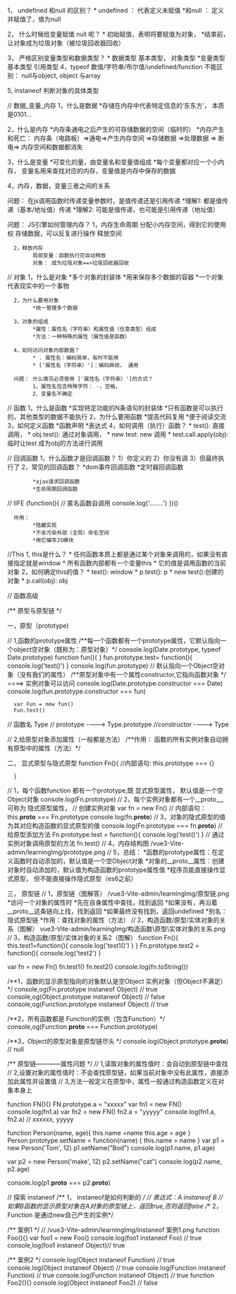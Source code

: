 1， undefined 和null 的区别？
      * undefined ： 代表定义未赋值
      *和null ： 定义并赋值了，值为null

2， 什么时候给变量赋值 null 呢？
      * 初始赋值，表明将要赋值为对象，
      *结束前，让对象成为垃圾对象（被垃圾回收器回收）

3， 严格区别变量类型和数据类型？
      * 数据类型
            基本类型，
            对象类型
      *变量类型
            基本类型
            引用类型
4，typeof 
      数值/字符串/布尔值/undefined/function
      不能区别： null与object, object 与array

5, instaneof   判断对象的具体类型


// 数据_变量_内存
 1，什么是数据
      *存储在内存中代表特定信息的‘东东方’， 本质是0101...

 2，什么是内存
      *内存条通电之后产生的可存储数据的空间（临时的）
      *内存产生和死亡： 内存条（电路板）=>通电=>产生内存空间 =>存储数据 =>处理数据 => 断电=> 内存空间和数据都消失


 3，什么是变量
      *可变化的量，由变量名和变量值组成
      *每个变量都对应一个小内存， 变量名用来查找对应的内存，变量值是内存中保存的数据

 4，内存，数据，变量三者之间的关系




问题： 在js调用函数时传递变量参数时，是值传递还是引用传递
      *理解1: 都是值传递（基本/地址值）传递
      *理解2: 可能是值传递，也可能是引用传递（地址值）


问题： JS引擎如何管理内存？
      1，内存生命周期
            分配小内存空间，得到它的使用权
            存储数据，可以反复进行操作
            释放空间

      2，释放内存
            局部变量：函数执行完自动释放
            对象： 成为垃圾对象==>垃圾回收器回收


// 对象
      1，什么是对象
            *多个对象的封装体
            *用来保存多个数据的容器
            *一个对象代表现实中的一个事物

      2，为什么要用对象
            *统一管理多个数据

      3，对象的组成
            *属性：属性名（字符串）和属性值（任意类型）组成
            *方法：一种特殊的属性（属性值是函数）

      4，如何访问对象内部数据？
            * . 属性名：编码简单，有时不能用
            * ['属性名（字符串）']：编码麻烦， 通用

      问题： 什么情况必须使用 ['属性名（字符串）']的方式？
            1，属性名包含特殊字符： -，空格，
            2，变量名不确定

// 函数
      1，什么是函数
            *实现特定功能的N条语句的封装体
            *只有函数是可以执行的，其他类型的数据不能执行
      2，为什么要用函数
            *提高代码复用
            *便于阅读交流
      3，如何定义函数
            *函数声明
            *表达式
      4，如何调用（执行）函数？
            * test(): 直接调用，
            * obj.test(): 通过对象调用，
            * new test: new 调用
            * test.call.apply(obj): 临时让test 成为obj的方法进行调用

// 回调函数
      1，什么函数才是回调函数？
            1）你定义的
            2）你没有调
            3）但最终执行了
      2，常见的回调函数？
            *dom事件回调函数
            *定时器回调函数

            *ajax请求回调函数
            *生命周期回调函数

// IIFE
      (function(){   // 匿名函数自调用
            console.log('........')
      })()

      作用：
            *隐藏实现
            *不会污染外部（全局）命名空间
            *用它编写JS模块

//This
      1, this是什么？
            * 任何函数本质上都是通过某个对象来调用的，如果没有直接指定就是window
            * 所有函数内部都有一个变量this
            * 它的值是调用函数的当前对象
      2，如何确定this的值？
            * test(): window
            * p.test(): p 
            * new test():创建的对象
            * p.call(obj): obj






// 函数高级

/** 原型与原型链 */

一，原型（prototype)

// 1,函数的prototype属性
      /**每一个函数都有一个prototype属性，它默认指向一个object空对象（既称为：原型对象）*/
            console.log(Date.prototype, typeof Date.prototype)
            function fun(){
            }
            fun.prototype.test= function(){
                  console.log('test()')
            }
            console.log(fun.prototype)  // 默认指向一个Object空对象（没有我们的属性）
      /**原型对象中有一个属性constructor,它指向函数对象 */    ====> 实例对象可以访问
            console.log(Date.prototype.constructor === Date)
            console.log(fun.prototype.constructor === fun)

      var Fun = new fun()
      Fun.test()
// 函数名 Type
// prototype  ----> Type.prototype
//constructor ----> Type


// 2,给原型对象添加属性（一般都是方法）
      /**作用： 函数的所有实例对象自动拥有原型中的属性（方法）*/


二， 显式原型与隐式原型
      function Fn(){ //内部语句: this.prototype === {}

      }
 // 1，每个函数function 都有一个prototype,既 显式原型属性， 默认值是一个空Object对象
      console.log(Fn.prototype)
 // 2，每个实例对象都有一个__proto__, 可称为 隐式原型属性，
      // 创建实例对象
      var fn = new Fn()   // 内部语句：this.__proto__ === Fn.prototype
      console.log(fn.__proto__)
 // 3，对象的隐式原型的值为其对应构造函数的显式原型的值
      console.log(Fn.prototype === fn.__proto__)
// 给原型添加方法
      Fn.prototype.test = function(){
            console.log('test()')
      }
      // 通过实例对象调用原型的方法
      fn.test()
 // 4，内存结构图
      /vue3-Vite-admin/learningImg/prototype.png
 // 5，总结：
      *函数的prototype属性：在定义函数时自动添加的，默认值是一个空Object对象
      *对象的__proto__属性：创建对象时自动添加的，默认值为构造函数的prototype属性值
      *程序员能直接操作显式原型， 但不能直接操作隐式原型（es6之前）



三， 原型链
// 1，原型链（图解答）
/vue3-Vite-admin/learningImg/原型链.png
      *访问一个对象的属性时
            *先在自身属性中查找，找到返回
            *如果没有，再沿着__proto__这条链向上找，找到返回
            *如果最终没有找到，返回undefined
      *别名：隐式原型链
      *作用：查找对象的属性（方法）
// 2，构造函数/原型/实体对象的关系（图解）
vue3-Vite-admin/learningImg/构造函数\\原型\\实体对象的关系.png
// 3，构造函数/原型/实体对象的关系2（图解）
function Fn(){
      this.test1=function(){
            console.log('test1()')
      }
}
Fn.prototype.test2 = function(){
      console.log('test2')
}

var fn = new Fn()
fn.test1()
fn.test2()
console.log(fn.toString())

/**1，函数的显示原型指向的对象默认是空Object 实例对象（但Object不满足）*/
console,og(Fn.prototype instaneof Object) // true
console,og(Object.prototype instaneof Object)  // false
console,og(Function.prototype instaneof Object) // true

/**2，所有函数都是 Function的实例（包含Function）*/
console,og(Function.__proto__ === Function.prototype)

/**3，Object的原型对象是原型链尽头 */
console.log(Object.prototype.__proto__) // null


/** 原型链————属性问题 */
// 1,读取对象的属性值时：会自动到原型链中查找
// 2,设置对象的属性值时：不会查找原型链，如果当前对象中没有此属性，直接添加此属性并设置值
// 3,方法一般定义在原型中，属性一般通过构造函数定义在对象本身上

function FN(){}
FN.prototype.a = "xxxxx"
var fn1 = new FN()
console.log(fn1.a)
var fn2 = new FN()
fn2.a = "yyyyy"
console.log(fn1.a, fn2.a) // xxxxxx, yyyyy

function Person(name, age){
      this.name =name
      this.age = age
}
Person.prototype.setName = function(name) {
      this.name = name
}
var p1 = new Person('Tom', 12)
p1.setName("Bod")
console.log(p1.name, p1.age)

var p2 = new Person('make', 12)
p2.setName("cat")
console.log(p2.name, p2.age)

console.log(p1.__proto__ === p2.__proto__)




// 探索 instaneof
 /** 1， instaneof是如何判断的 */
      // 表达式：A instaneof B
      // 如果B函数的显示原型对象在A对象的原型链上，返回true,否则返回false
 /** 2， Function 是通过new自己产生的实例*/


 /** 案例1 */
 // /vue3-Vite-admin/learningImg/instaneof 案例1.png
  function Foo(){}
  var foo1 = new Foo()
  console.log(foo1 instaneof Foo)  // true
  console,log(foo1 instaneof Object)// true

 /** 案例2 */
 console.log(Object instaneof Function)   // true
 console.log(Object instaneof Object)     // true
 console.log(Function instaneof Function) // true
 console.log(Function instaneof Object)   // true
 function Foo2(){} 
 console.log(Object instaneof Foo2)       // false
